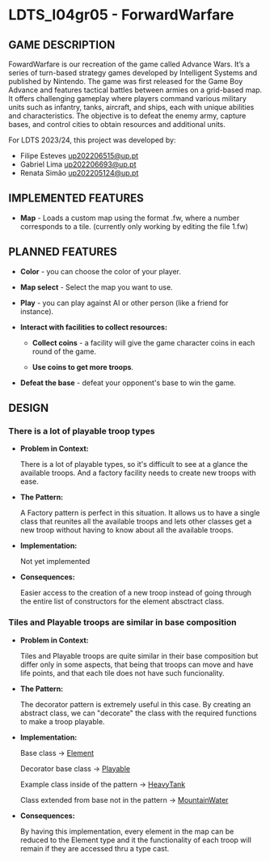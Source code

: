 # LDTS_l04gr05 - ForwardWarfare

## GAME DESCRIPTION

FowardWarfare is our recreation of the game called Advance Wars. It’s a series of turn-based strategy games developed by Intelligent Systems and published by Nintendo. The game was first released for the Game Boy Advance and features tactical battles between armies on a grid-based map. It offers challenging gameplay where players command various military units such as infantry, tanks, aircraft, and ships, each with unique abilities and characteristics. The objective is to defeat the enemy army, capture bases, and control cities to obtain resources and additional units. 

For LDTS 2023/24, this project was developed by:
- Filipe Esteves up202206515@up.pt
- Gabriel Lima up202206693@up.pt
- Renata Simão up202205124@up.pt

## IMPLEMENTED FEATURES

- **Map** - Loads a custom map using the format .fw, where a number corresponds to a tile.
  (currently only working by editing the file 1.fw)

## PLANNED FEATURES

- **Color** - you can choose the color of your player.

- **Map select** - Select the map you want to use.

- **Play**  - you can play against AI or other person (like a friend for instance).

- **Interact with facilities to collect resources:**

  - **Collect coins** - a facility will give the game character coins in each round of the game.

  - **Use coins to get more troops**.

- **Defeat the base** - defeat your opponent's base to win the game.

## DESIGN

### There is a lot of playable troop types

 - **Problem in Context:**

   There is a lot of playable types, so it's difficult to see at a glance the available troops.
   And a factory facility needs to create new troops with ease.

 - **The Pattern:**

   A Factory pattern is perfect in this situation. It allows us to have a single class that reunites all the available troops and lets other classes get a new troop without having to know about all the available troops.

 - **Implementation:**
 
   Not yet implemented

 - **Consequences:**

   Easier access to the creation of a new troop instead of going through the entire list of constructors for the element absctract class.

### Tiles and Playable troops are similar in base composition

- **Problem in Context:**

  Tiles and Playable troops are quite similar in their base composition but differ only in some aspects, that being that troops can move and have life points, and that each tile does not have such funcionality.
  
- **The Pattern:**

  The decorator pattern is extremely useful in this case. By creating an abstract class, we can "decorate" the class with the required functions to make a troop playable.

- **Implementation:**
  
  Base class -> [Element](https://github.com/FEUP-LDTS-2023/project-l04gr05/blob/main/ForwardWarfare/src/main/java/com/ldts/ForwardWarfare/Element/Element.java)

  Decorator base class -> [Playable](https://github.com/FEUP-LDTS-2023/project-l04gr05/blob/main/ForwardWarfare/src/main/java/com/ldts/ForwardWarfare/Element/Playable/Playable.java)

  Example class inside of the pattern -> [HeavyTank](https://github.com/FEUP-LDTS-2023/project-l04gr05/blob/main/ForwardWarfare/src/main/java/com/ldts/ForwardWarfare/Element/Playable/Ground/HeavyTank.java)

  Class extended from base not in the pattern -> [MountainWater](https://github.com/FEUP-LDTS-2023/project-l04gr05/blob/main/ForwardWarfare/src/main/java/com/ldts/ForwardWarfare/Element/Tile/MountainWater.java)
  
- **Consequences:**

  By having this implementation, every element in the map can be reduced to the Element type and it the functionality of each troop will remain if they are accessed thru a type cast.
